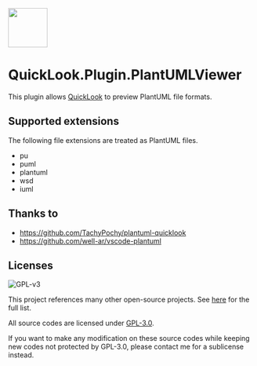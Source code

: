 <img src="https://user-images.githubusercontent.com/1687847/82130498-8c3eac80-97d4-11ea-9e88-372ab9c50295.png" width="80">

# QuickLook.Plugin.PlantUMLViewer

This plugin allows [QuickLook](https://github.com/QL-Win/QuickLook) to preview PlantUML file formats.

## Supported extensions

The following file extensions are treated as PlantUML files.

- pu
- puml
- plantuml
- wsd
- iuml

## Thanks to

 - https://github.com/TachyPochy/plantuml-quicklook
 - https://github.com/well-ar/vscode-plantuml

## Licenses

![GPL-v3](https://www.gnu.org/graphics/gplv3-127x51.png)

This project references many other open-source projects. See [here](https://github.com/QL-Win/QuickLook/wiki/On-the-Shoulders-of-Giants) for the full list.

All source codes are licensed under [GPL-3.0](https://opensource.org/licenses/GPL-3.0).

If you want to make any modification on these source codes while keeping new codes not protected by GPL-3.0, please contact me for a sublicense instead.
